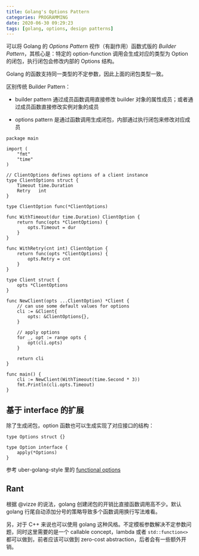 ```yaml
---
title: Golang's Options Pattern
categories: PROGRAMMING
date: 2020-06-30 09:29:23
tags: [golang, options, design patterns]
---
```

可以将 Golang 的 _Options Pattern_ 视作（有副作用）函数式版的 _Builder Pattern_，其核心是：特定的 option-function 调用会生成对应的类型为 Option 的闭包，执行闭包会修改内部的 Options 结构。

Golang 的函数支持同一类型的不定参数，因此上面的闭包类型一致。

区别传统 Builder Pattern：

- builder pattern 通过成员函数调用直接修改 builder 对象的属性成员；或者通过成员函数直接修改实例对象的成员

- options pattern 是通过函数调用生成闭包，内部通过执行闭包来修改对应成员

```golang
package main

import (
    "fmt"
    "time"
)

// ClientOptions defines options of a client instance
type ClientOptions struct {
    Timeout time.Duration
    Retry   int
}

type ClientOption func(*ClientOptions)

func WithTimeout(dur time.Duration) ClientOption {
    return func(opts *ClientOptions) {
        opts.Timeout = dur
    }
}

func WithRetry(cnt int) ClientOption {
    return func(opts *ClientOptions) {
        opts.Retry = cnt
    }
}

type Client struct {
    opts *ClientOptions
}

func NewClient(opts ...ClientOption) *Client {
    // can use some default values for options
    cli := &Client{
        opts: &ClientOptions{},
    }

    // apply options
    for _, opt := range opts {
        opt(cli.opts)
    }

    return cli
}

func main() {
    cli := NewClient(WithTimeout(time.Second * 3))
    fmt.Println(cli.opts.Timeout)
}
```

## 基于 interface 的扩展

除了生成闭包，option 函数也可以生成实现了对应接口的结构：

```golang
type Options struct {}

type Option interface {
    apply(*Options)
}
```

参考 uber-golang-style 里的 [functional options](https://github.com/uber-go/guide/blob/master/style.md#functional-options)

## Rant

根据 @vizze 的说法，golang 创建闭包的开销比直接函数调用高不少。默认 golang 行尾自动添加分号的策略导致多个函数调用换行写法难看。

另，对于 C++ 来说也可以使用 golang 这种风格。不定模板参数解决不定参数问题，同时这里需要的是一个 callable concept，lambda 或者 `std::function<>` 都可以做到，前者应该可以做到 zero-cost abstraction，后者会有一些额外开销。
